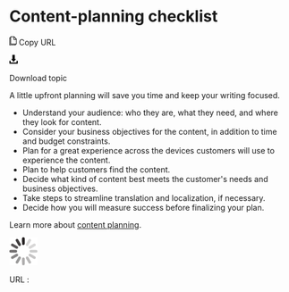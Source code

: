 # Content-planning checklist

![Copy URL](media/content-planning-checklist/Copy.png)
Copy URL

![Download](media/content-planning-checklist/Download.png)

Download topic

A little upfront planning will save you time and keep your writing focused. 

  - Understand your audience: who they are, what they need, and where they look for content.
  - Consider your business objectives for the content, in addition to time and budget constraints.
  - Plan for a great experience across the devices customers will use to experience the content.
  - Plan to help customers find the content.
  - Decide what kind of content best meets the customer's needs and business objectives.
  - Take steps to streamline translation and localization, if necessary. 
  - Decide how you will measure success before finalizing your plan.

Learn more about [content planning](https://worldready.cloudapp.net/Styleguide/Read?id=2700&topicid=36376).

![In progress](media/content-planning-checklist/activity-large.gif)

URL :
